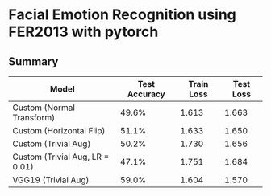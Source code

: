 # Facial Emotion Recognition using FER2013 with pytorch


## Summary

| Model    | Test Accuracy | Train Loss | Test Loss |
| -------- | ------- | -------- | ------- |
| Custom (Normal Transform)  | 49.6%    | 1.613    | 1.663    |
| Custom (Horizontal Flip) | 51.1%     | 1.633    | 1.650   |
| Custom (Trivial Aug)    | 50.2%    | 1.730    | 1.656    |
| Custom (Trivial Aug, LR = 0.01)    | 47.1%   | 1.751    | 1.684   |
| VGG19 (Trivial Aug)   | 59.0%    | 1.604    | 1.570   |
